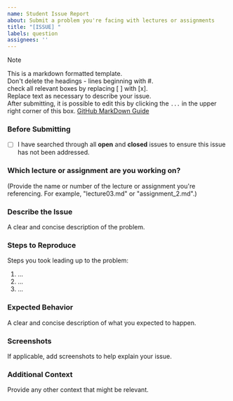 ```yaml
---
name: Student Issue Report
about: Submit a problem you're facing with lectures or assignments
title: "[ISSUE] "
labels: question
assignees: ''
---
```


> [!NOTE]
> This is a markdown formatted template.  
> Don't delete the headings - lines beginning with #.  
> check all relevant boxes by replacing [ ] with [x].  
> Replace text as necessary to describe your issue.  
> After submitting, it is possible to edit this by clicking the `...` in the upper right corner of this box. 
> [GitHub MarkDown Guide](https://docs.github.com/en/get-started/writing-on-github/getting-started-with-writing-and-formatting-on-github/basic-writing-and-formatting-syntax)

### Before Submitting
- [ ] I have searched through all **open** and **closed** issues to ensure this issue has not been addressed.

### Which lecture or assignment are you working on?
(Provide the name or number of the lecture or assignment you're referencing. For example, "lecture03.md" or "assignment_2.md".)

### Describe the Issue
A clear and concise description of the problem.

### Steps to Reproduce
Steps you took leading up to the problem:
1. ...
2. ...
3. ...

### Expected Behavior
A clear and concise description of what you expected to happen.

### Screenshots
If applicable, add screenshots to help explain your issue.

### Additional Context
Provide any other context that might be relevant.
